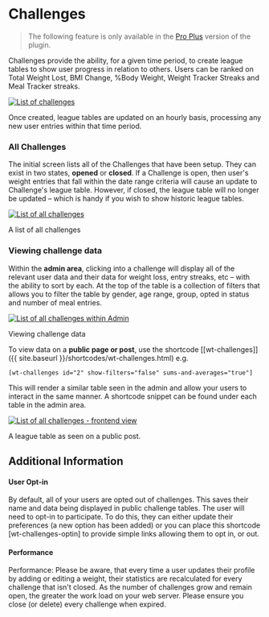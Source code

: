 # Challenges

> The following feature is only available in the [Pro Plus](/upgrade.html)  version of the plugin.

Challenges provide the ability, for a given time period, to create league tables to show user progress in relation to others. Users can be ranked on Total Weight Lost, BMI Change, %Body Weight, Weight Tracker Streaks and Meal Tracker streaks.


[![List of challenges](/assets/images/challenges-small.png)](/assets/images/challenges.png)

Once created, league tables are updated on an hourly basis, processing any new user entries within that time period.

### All Challenges

The initial screen lists all of the Challenges that have been setup. They can exist in two states,  **opened**  or  **closed**. If a Challenge is open, then user's weight entries that fall within the date range criteria will cause an update to Challenge's league table. However, if closed, the league table will no longer be updated – which is handy if you wish to show historic league tables.

[![List of all challenges](/assets/images/challenges-all-small.png)](/assets/images/challenges-all.png)

A list of all challenges

### Viewing challenge data

Within the  **admin area**, clicking into a challenge will display all of the relevant user data and their data for weight loss, entry streaks, etc – with the ability to sort by each. At the top of the table is a collection of filters that allows you to filter the table by gender, age range, group, opted in status and number of meal entries.

[![List of all challenges within Admin](/assets/images/challenges-admin-small.png)](/assets/images/challenges-admin.png)

Viewing challenge data

To view data on a  **public page or post**, use the shortcode  [[wt-challenges]]({{ site.baseurl }}/shortcodes/wt-challenges.html)  e.g.

    [wt-challenges id="2" show-filters="false" sums-and-averages="true"]

This will render a similar table seen in the admin and allow your users to interact in the same manner. A shortcode snippet can be found under each table in the admin area.

[![List of all challenges - frontend view](/assets/images/challenges-frontend-small.png)](/assets/images/challenges-frontend.png)

A league table as seen on a public post.

## Additional Information

#### User Opt-in

By default, all of your users are opted out of challenges. This saves their name and data being displayed in public challenge tables. The user will need to opt-in to participate. To do this, they can either update their preferences (a new option has been added) or you can place this shortcode [wt-challenges-optin] to provide simple links allowing them to opt in, or out.

#### Performance

Performance: Please be aware, that every time a user updates their profile by adding or editing a weight, their statistics are recalculated for every challenge that isn't closed. As the number of challenges grow and remain open, the greater the work load on your web server. Please ensure you close (or delete) every challenge when expired.
